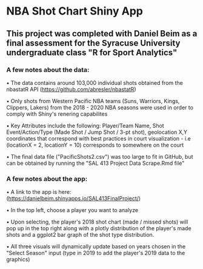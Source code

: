 # NBA Shot Chart Shiny App

## This project was completed with Daniel Beim as a final assessment for the Syracuse University undergraduate class "R for Sport Analytics"

### A few notes about the data:

• The data contains around 103,000 individual shots obtained from the nbastatR API (https://github.com/abresler/nbastatR)

• Only shots from Western Pacific NBA teams (Suns, Warriors, Kings, Clippers, Lakers) from the 2018 - 2020 NBA seasons were used in order to comply with Shiny's renering capabilites

• Key Attributes include the following:  Player/Team Name, Shot Event/Action/Type (Made Shot / Jump Shot / 3-pt shot), geolocation X,Y coordinates that correspond with best practices in court visualization - i.e (locationX = 2, locationY = 10) corresponds to somewhere on the court

• The final data file ("PacificShots2.csv") was too large to fit in GitHub, but can be obtained by running the "SAL 413 Project Data Scrape.Rmd file" 

### A few notes about the app:

• A link to the app is here: (https://danielbeim.shinyapps.io/SAL413FinalProject/)

• In the top left, choose a player you want to analyze 

• Upon selecting, the player's 2018 shot chart (made / missed shots) will pop up in the top right along with a plotly distribution of the player's made
shots and a ggplot2 bar graph of the shot type distribution.

• All three visuals will dynamically update based on years chosen in the "Select Season" input (type in 2019 to add the player's 2019 data to the graphics)

